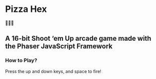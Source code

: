 # Pizza Hex
🍕🧙‍♀️ 
## A 16-bit Shoot ‘em Up arcade game made with the Phaser JavaScript Framework

### How to Play?
Press the up and down keys, and space to fire!